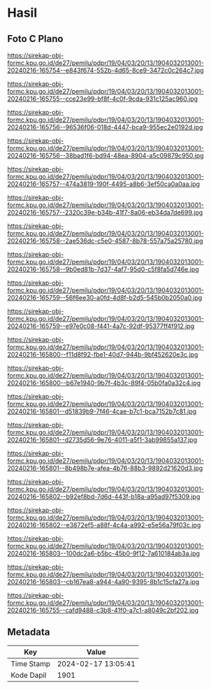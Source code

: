 # Hasil

## Foto C Plano

https://sirekap-obj-formc.kpu.go.id/de27/pemilu/pdpr/19/04/03/20/13/1904032013001-20240216-165754--e843f674-552b-4d65-8ce9-3472c0c264c7.jpg

https://sirekap-obj-formc.kpu.go.id/de27/pemilu/pdpr/19/04/03/20/13/1904032013001-20240216-165755--cce23e99-bf8f-4c0f-9cda-931c125ac960.jpg

https://sirekap-obj-formc.kpu.go.id/de27/pemilu/pdpr/19/04/03/20/13/1904032013001-20240216-165756--96536f06-018d-4447-bca9-955ec2e0192d.jpg

https://sirekap-obj-formc.kpu.go.id/de27/pemilu/pdpr/19/04/03/20/13/1904032013001-20240216-165756--38bad1f6-bd94-48ea-8904-a5c09879c950.jpg

https://sirekap-obj-formc.kpu.go.id/de27/pemilu/pdpr/19/04/03/20/13/1904032013001-20240216-165757--474a3819-190f-4495-a8b6-3ef50ca0a0aa.jpg

https://sirekap-obj-formc.kpu.go.id/de27/pemilu/pdpr/19/04/03/20/13/1904032013001-20240216-165757--2320c39e-b34b-41f7-8a06-eb34da7de699.jpg

https://sirekap-obj-formc.kpu.go.id/de27/pemilu/pdpr/19/04/03/20/13/1904032013001-20240216-165758--2ae536dc-c5e0-4587-8b78-557a75a25780.jpg

https://sirekap-obj-formc.kpu.go.id/de27/pemilu/pdpr/19/04/03/20/13/1904032013001-20240216-165758--9b0ed81b-7d37-4af7-95d0-c5f8fa5d746e.jpg

https://sirekap-obj-formc.kpu.go.id/de27/pemilu/pdpr/19/04/03/20/13/1904032013001-20240216-165759--56f6ee30-a0fd-4d8f-b2d5-545b0b2050a0.jpg

https://sirekap-obj-formc.kpu.go.id/de27/pemilu/pdpr/19/04/03/20/13/1904032013001-20240216-165759--e97e0c08-f441-4a7c-92df-95377ff4f912.jpg

https://sirekap-obj-formc.kpu.go.id/de27/pemilu/pdpr/19/04/03/20/13/1904032013001-20240216-165800--f11d8f92-fbe1-40d7-944b-9bf452620e3c.jpg

https://sirekap-obj-formc.kpu.go.id/de27/pemilu/pdpr/19/04/03/20/13/1904032013001-20240216-165800--b67e1940-9b7f-4b3c-89f4-05b0fa0a32c4.jpg

https://sirekap-obj-formc.kpu.go.id/de27/pemilu/pdpr/19/04/03/20/13/1904032013001-20240216-165801--d51839b9-7f46-4cae-b7c1-bca7152b7c81.jpg

https://sirekap-obj-formc.kpu.go.id/de27/pemilu/pdpr/19/04/03/20/13/1904032013001-20240216-165801--d2735d56-9e76-4011-a5f1-3ab99855a137.jpg

https://sirekap-obj-formc.kpu.go.id/de27/pemilu/pdpr/19/04/03/20/13/1904032013001-20240216-165801--8b498b7e-afea-4b76-88b3-9892d21620d3.jpg

https://sirekap-obj-formc.kpu.go.id/de27/pemilu/pdpr/19/04/03/20/13/1904032013001-20240216-165802--b92ef8bd-7d6d-443f-b18a-a95ad97f5309.jpg

https://sirekap-obj-formc.kpu.go.id/de27/pemilu/pdpr/19/04/03/20/13/1904032013001-20240216-165802--e3872ef5-a88f-4c4a-a992-e5e56a79f03c.jpg

https://sirekap-obj-formc.kpu.go.id/de27/pemilu/pdpr/19/04/03/20/13/1904032013001-20240216-165803--100dc2a6-b5bc-45b0-9f12-7a610184ab3a.jpg

https://sirekap-obj-formc.kpu.go.id/de27/pemilu/pdpr/19/04/03/20/13/1904032013001-20240216-165803--cb167ea8-a944-4a90-9395-8b1c15cfa27a.jpg

https://sirekap-obj-formc.kpu.go.id/de27/pemilu/pdpr/19/04/03/20/13/1904032013001-20240216-165755--cafd9488-c3b8-41f0-a7c1-a8049c2bf202.jpg


## Metadata

| Key        | Value               |
| ---------- | ------------------- |
| Time Stamp | 2024-02-17 13:05:41 |
| Kode Dapil | 1901                |



